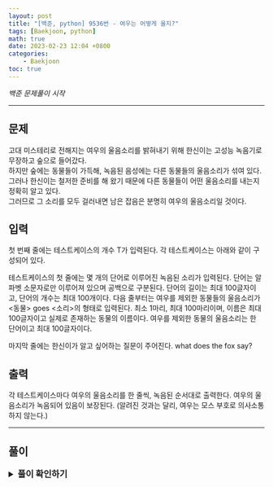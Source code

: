 ```yaml
---
layout: post
title: "[백준, python] 9536번 - 여우는 어떻게 울지?"
tags: [Baekjoon, python]
math: true
date: 2023-02-23 12:04 +0800
categories:
    - Baekjoon
toc: true
---
```

_백준 문제풀이 시작_
* * *
## 문제
고대 미스테리로 전해지는 여우의 울음소리를 밝혀내기 위해 한신이는 고성능 녹음기로 무장하고 숲으로 들어갔다.   
하지만 숲에는 동물들이 가득해, 녹음된 음성에는 다른 동물들의 울음소리가 섞여 있다.   
그러나 한신이는 철저한 준비를 해 왔기 때문에 다른 동물들이 어떤 울음소리를 내는지 정확히 알고 있다.   
그러므로 그 소리를 모두 걸러내면 남은 잡음은 분명히 여우의 울음소리일 것이다.
## 입력
첫 번째 줄에는 테스트케이스의 개수 T가 입력된다. 각 테스트케이스는 아래와 같이 구성되어 있다.

테스트케이스의 첫 줄에는 몇 개의 단어로 이루어진 녹음된 소리가 입력된다. 단어는 알파벳 소문자로만 이루어져 있으며 공백으로 구분된다. 단어의 길이는 최대 100글자이고, 단어의 개수는 최대 100개이다. 다음 줄부터는 여우를 제외한 동물들의 울음소리가 <동물> goes <소리>의 형태로 입력된다. 최소 1마리, 최대 100마리이며, 이름은 최대 100글자이고 실제로 존재하는 동물의 이름이다. 여우를 제외한 동물의 울음소리는 한 단어이고 최대 100글자이다.

마지막 줄에는 한신이가 알고 싶어하는 질문이 주어진다. what does the fox say?
## 출력
각 테스트케이스마다 여우의 울음소리를 한 줄씩, 녹음된 순서대로 출력한다. 여우의 울음소리가 녹음되어 있음이 보장된다. (알려진 것과는 달리, 여우는 모스 부호로 의사소통하지 않는다.)
* * *
## 풀이
<details>
<summary style="font-weight:bold; font-size:17px">풀이 확인하기</summary>
<div markdown="1">
  입력받은 테스트 케이스만큼 반복문을 돌리고 반복문 내에서 모든 동물들의 울음소리를 리스트화 한다. 이후 반복문으로 받으며 what does the fox say? 가 아닐 때까지 반복적으로 동물들의 울음소리를 제거한다. 이후 리스트를 출력한다.

```python
import sys
input = sys.stdin.readline

num = int(input())

for _ in range(num):
    lis = input().strip().split()
    while True:
        question = input().strip().split()
        if(question == ["what", "does", "the", "fox", "say?"]):
            break
        else:
            lis = [i for i in lis if i != question[2]]
    
    print(*lis)
```
</div>
</details>